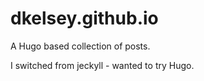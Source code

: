 # dkelsey.github.io

A Hugo based collection of posts.

I switched from jeckyll - wanted to try Hugo.
